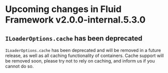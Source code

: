 <!-- THIS IS AN AUTOGENERATED FILE. DO NOT EDIT THIS FILE DIRECTLY. -->

# Upcoming changes in Fluid Framework v2.0.0-internal.5.3.0

## `ILoaderOptions.cache` has been deprecated

`ILoaderOptions.cache` has been deprecated and will be removed in a future release, as well as all caching functionality of containers. Cache support will be removed soon, please try not to rely on caching, and inform us if you cannot do so.
